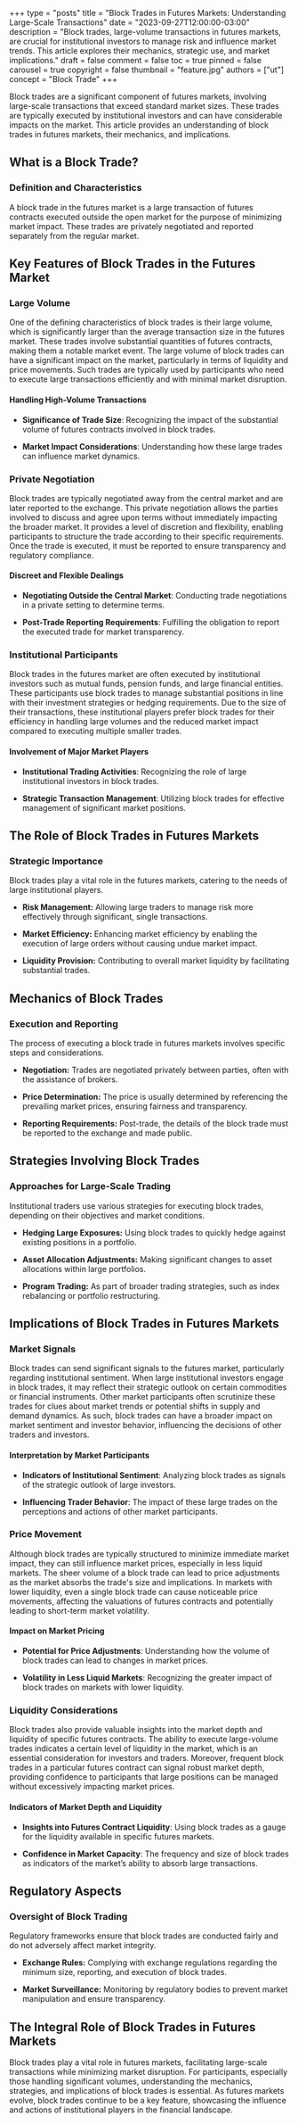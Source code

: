 +++
type = "posts"
title = "Block Trades in Futures Markets: Understanding Large-Scale Transactions"
date = "2023-09-27T12:00:00-03:00"
description = "Block trades, large-volume transactions in futures markets, are crucial for institutional investors to manage risk and influence market trends. This article explores their mechanics, strategic use, and market implications." 
draft = false
comment = false
toc = true
pinned = false
carousel = true
copyright = false
thumbnail = "feature.jpg"
authors = ["ut"]
concept = "Block Trade"
+++

Block trades are a significant component of futures markets, involving
large-scale transactions that exceed standard market sizes. These trades
are typically executed by institutional investors and can have
considerable impacts on the market. This article provides an
understanding of block trades in futures markets, their mechanics, and
implications.

## What is a Block Trade?

### Definition and Characteristics

A block trade in the futures market is a large transaction of futures
contracts executed outside the open market for the purpose of minimizing
market impact. These trades are privately negotiated and reported
separately from the regular market.

## Key Features of Block Trades in the Futures Market

### Large Volume

One of the defining characteristics of block trades is their large
volume, which is significantly larger than the average transaction size
in the futures market. These trades involve substantial quantities of
futures contracts, making them a notable market event. The large volume
of block trades can have a significant impact on the market,
particularly in terms of liquidity and price movements. Such trades are
typically used by participants who need to execute large transactions
efficiently and with minimal market disruption.

#### Handling High-Volume Transactions

-   **Significance of Trade Size**: Recognizing the impact of the
    substantial volume of futures contracts involved in block trades.

-   **Market Impact Considerations**: Understanding how these large
    trades can influence market dynamics.

### Private Negotiation

Block trades are typically negotiated away from the central market and
are later reported to the exchange. This private negotiation allows the
parties involved to discuss and agree upon terms without immediately
impacting the broader market. It provides a level of discretion and
flexibility, enabling participants to structure the trade according to
their specific requirements. Once the trade is executed, it must be
reported to ensure transparency and regulatory compliance.

#### Discreet and Flexible Dealings

-   **Negotiating Outside the Central Market**: Conducting trade
    negotiations in a private setting to determine terms.

-   **Post-Trade Reporting Requirements**: Fulfilling the obligation to
    report the executed trade for market transparency.

### Institutional Participants

Block trades in the futures market are often executed by institutional
investors such as mutual funds, pension funds, and large financial
entities. These participants use block trades to manage substantial
positions in line with their investment strategies or hedging
requirements. Due to the size of their transactions, these institutional
players prefer block trades for their efficiency in handling large
volumes and the reduced market impact compared to executing multiple
smaller trades.

#### Involvement of Major Market Players

-   **Institutional Trading Activities**: Recognizing the role of large
    institutional investors in block trades.

-   **Strategic Transaction Management**: Utilizing block trades for
    effective management of significant market positions.

## The Role of Block Trades in Futures Markets

### Strategic Importance

Block trades play a vital role in the futures markets, catering to the
needs of large institutional players.

-   **Risk Management:** Allowing large traders to manage risk more
    effectively through significant, single transactions.

-   **Market Efficiency:** Enhancing market efficiency by enabling the
    execution of large orders without causing undue market impact.

-   **Liquidity Provision:** Contributing to overall market liquidity by
    facilitating substantial trades.

## Mechanics of Block Trades

### Execution and Reporting

The process of executing a block trade in futures markets involves
specific steps and considerations.

-   **Negotiation:** Trades are negotiated privately between parties,
    often with the assistance of brokers.

-   **Price Determination:** The price is usually determined by
    referencing the prevailing market prices, ensuring fairness and
    transparency.

-   **Reporting Requirements:** Post-trade, the details of the block
    trade must be reported to the exchange and made public.

## Strategies Involving Block Trades

### Approaches for Large-Scale Trading

Institutional traders use various strategies for executing block trades,
depending on their objectives and market conditions.

-   **Hedging Large Exposures:** Using block trades to quickly hedge
    against existing positions in a portfolio.

-   **Asset Allocation Adjustments:** Making significant changes to
    asset allocations within large portfolios.

-   **Program Trading:** As part of broader trading strategies, such as
    index rebalancing or portfolio restructuring.

## Implications of Block Trades in Futures Markets

### Market Signals

Block trades can send significant signals to the futures market,
particularly regarding institutional sentiment. When large institutional
investors engage in block trades, it may reflect their strategic outlook
on certain commodities or financial instruments. Other market
participants often scrutinize these trades for clues about market trends
or potential shifts in supply and demand dynamics. As such, block trades
can have a broader impact on market sentiment and investor behavior,
influencing the decisions of other traders and investors.

#### Interpretation by Market Participants

-   **Indicators of Institutional Sentiment**: Analyzing block trades as
    signals of the strategic outlook of large investors.

-   **Influencing Trader Behavior**: The impact of these large trades on
    the perceptions and actions of other market participants.

### Price Movement

Although block trades are typically structured to minimize immediate
market impact, they can still influence market prices, especially in
less liquid markets. The sheer volume of a block trade can lead to price
adjustments as the market absorbs the trade's size and implications. In
markets with lower liquidity, even a single block trade can cause
noticeable price movements, affecting the valuations of futures
contracts and potentially leading to short-term market volatility.

#### Impact on Market Pricing

-   **Potential for Price Adjustments**: Understanding how the volume of
    block trades can lead to changes in market prices.

-   **Volatility in Less Liquid Markets**: Recognizing the greater
    impact of block trades on markets with lower liquidity.

### Liquidity Considerations

Block trades also provide valuable insights into the market depth and
liquidity of specific futures contracts. The ability to execute
large-volume trades indicates a certain level of liquidity in the
market, which is an essential consideration for investors and traders.
Moreover, frequent block trades in a particular futures contract can
signal robust market depth, providing confidence to participants that
large positions can be managed without excessively impacting market
prices.

#### Indicators of Market Depth and Liquidity

-   **Insights into Futures Contract Liquidity**: Using block trades as
    a gauge for the liquidity available in specific futures markets.

-   **Confidence in Market Capacity**: The frequency and size of block
    trades as indicators of the market’s ability to absorb large
    transactions.

## Regulatory Aspects

### Oversight of Block Trading

Regulatory frameworks ensure that block trades are conducted fairly and
do not adversely affect market integrity.

-   **Exchange Rules:** Complying with exchange regulations regarding
    the minimum size, reporting, and execution of block trades.

-   **Market Surveillance:** Monitoring by regulatory bodies to prevent
    market manipulation and ensure transparency.

## The Integral Role of Block Trades in Futures Markets

Block trades play a vital role in futures markets, facilitating
large-scale transactions while minimizing market disruption. For
participants, especially those handling significant volumes,
understanding the mechanics, strategies, and implications of block
trades is essential. As futures markets evolve, block trades continue to
be a key feature, showcasing the influence and actions of institutional
players in the financial landscape.

